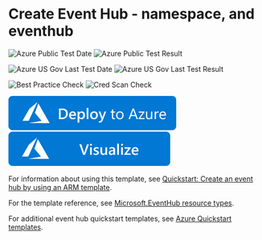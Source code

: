 # Create Event Hub - namespace, and eventhub

![Azure Public Test Date](https://azurequickstartsservice.blob.core.windows.net/badges/101-eventhubs-create-namespace-and-eventhub/PublicLastTestDate.svg)
![Azure Public Test Result](https://azurequickstartsservice.blob.core.windows.net/badges/101-eventhubs-create-namespace-and-eventhub/PublicDeployment.svg)

![Azure US Gov Last Test Date](https://azurequickstartsservice.blob.core.windows.net/badges/101-eventhubs-create-namespace-and-eventhub/FairfaxLastTestDate.svg)
![Azure US Gov Last Test Result](https://azurequickstartsservice.blob.core.windows.net/badges/101-eventhubs-create-namespace-and-eventhub/FairfaxDeployment.svg)

![Best Practice Check](https://azurequickstartsservice.blob.core.windows.net/badges/101-eventhubs-create-namespace-and-eventhub/BestPracticeResult.svg)
![Cred Scan Check](https://azurequickstartsservice.blob.core.windows.net/badges/101-eventhubs-create-namespace-and-eventhub/CredScanResult.svg)

[![Deploy To Azure](https://raw.githubusercontent.com/Azure/azure-quickstart-templates/master/1-CONTRIBUTION-GUIDE/images/deploytoazure.svg?sanitize=true)](https://portal.azure.com/#create/Microsoft.Template/uri/https%3A%2F%2Fraw.githubusercontent.com%2FAzure%2Fazure-quickstart-templates%2Fmaster%2F101-eventhubs-create-namespace-and-eventhub%2Fazuredeploy.json)  [![Visualize](https://raw.githubusercontent.com/Azure/azure-quickstart-templates/master/1-CONTRIBUTION-GUIDE/images/visualizebutton.svg?sanitize=true)](http://armviz.io/#/?load=https%3A%2F%2Fraw.githubusercontent.com%2FAzure%2Fazure-quickstart-templates%2Fmaster%2F101-eventhubs-create-namespace-and-eventhub%2Fazuredeploy.json)

For information about using this template, see [Quickstart: Create an event hub by using an ARM template](http://azure.microsoft.com/documentation/articles/event-hubs-resource-manager-namespace-event-hub/).

For the template reference, see [Microsoft.EventHub resource types](https://docs.microsoft.com/azure/templates/microsoft.eventhub/allversions).

For additional event hub quickstart templates, see [Azure Quickstart templates](https://azure.microsoft.com/resources/templates/?resourceType=Microsoft.Eventhub&pageNumber=1&sort=Popular).
